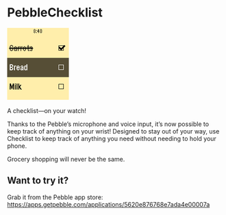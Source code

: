 # PebbleChecklist

<img src="demo_animation.gif" width="144" height="168">

A checklist—on your watch!

Thanks to the Pebble’s microphone and voice input, it’s now possible to keep track of anything on your wrist! Designed to stay out of your way, use Checklist to keep track of anything you need without needing to hold your phone.

Grocery shopping will never be the same.

## Want to try it?
Grab it from the Pebble app store:
https://apps.getpebble.com/applications/5620e876768e7ada4e00007a
